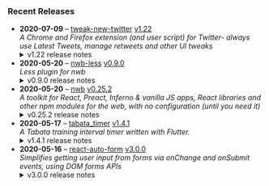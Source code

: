 ### Recent Releases

<!-- RECENT_RELEASES -->
<ul>
<li>
  <strong>2020-07-09</strong> – <a href="https://github.com/insin/tweak-new-twitter">tweak-new-twitter</a> <a href="https://github.com/insin/tweak-new-twitter/releases/tag/v1.22">v1.22</a>
  <div><em>A Chrome and Firefox extension (and user script) for Twitter- always use Latest Tweets, manage retweets and other UI tweaks</em></div>
  <details><summary>v1.22 release notes</summary><p>Fixed conflict with the separate retweets feature and Twitter's new 'Retweets and comments' feature</p></details>
</li>
<li>
  <strong>2020-05-20</strong> – <a href="https://github.com/insin/nwb-less">nwb-less</a> <a href="https://github.com/insin/nwb-less/releases/tag/v0.9.0">v0.9.0</a>
  <div><em>Less plugin for nwb</em></div>
  <details><summary>v0.9.0 release notes</summary><ul>
<li>Breaking: updated <code>less-loader</code> (<code>less-loader</code> now requires Node.js &gt;= 10)
<ul>
<li><code>less-loader</code> now handles the <code>less</code> dependency itself</li>
</ul>
</li>
</ul></details>
</li>
<li>
  <strong>2020-05-20</strong> – <a href="https://github.com/insin/nwb">nwb</a> <a href="https://github.com/insin/nwb/releases/tag/v0.25.2">v0.25.2</a>
  <div><em>A toolkit for React, Preact, Inferno &amp; vanilla JS apps, React libraries and other npm modules for the web, with no configuration (until you need it)</em></div>
  <details><summary>v0.25.2 release notes</summary><h2>Fixed</h2>
<ul>
<li>Bumped Node.js version in templates.</li>
</ul></details>
</li>
<li>
  <strong>2020-05-17</strong> – <a href="https://github.com/insin/tabata_timer">tabata_timer</a> <a href="https://github.com/insin/tabata_timer/releases/tag/v1.4.1">v1.4.1</a>
  <div><em>A Tabata training interval timer written with Flutter.</em></div>
  <details><summary>v1.4.1 release notes</summary><p>Rebuilt after <code>flutter clean</code> as suggested here:</p>
<p><a class="issue-link js-issue-link" data-error-text="Failed to load title" data-id="619713986" data-permission-text="Title is private" data-url="https://github.com/flutter/flutter/issues/57436" data-hovercard-type="issue" data-hovercard-url="/flutter/flutter/issues/57436/hovercard" href="https://github.com/flutter/flutter/issues/57436">flutter/flutter#57436</a></p></details>
</li>
<li>
  <strong>2020-05-16</strong> – <a href="https://github.com/insin/react-auto-form">react-auto-form</a> <a href="https://github.com/insin/react-auto-form/releases/tag/v3.0.0">v3.0.0</a>
  <div><em>Simplifies getting user input from forms via onChange and onSubmit events, using DOM forms APIs</em></div>
  <details><summary>v3.0.0 release notes</summary><p>Breaking change: updated to <a href="https://github.com/insin/get-form-data/blob/master/CHANGES.md#300--2020-03-10">get-form-data@3</a> - checkbox inputs without a <code>value</code> will now return <code>true</code> as their value when checked, instead of <code>'on'</code>.</p></details>
</li>
</ul>
<!-- /RECENT_RELEASES -->
